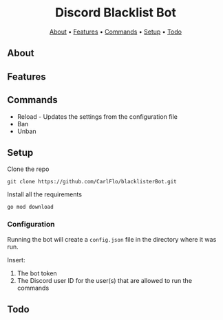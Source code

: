 <h1 align="center">
  Discord Blacklist Bot
</h1>

<p align="center">
  <a href="#about">About</a>
  •
  <a href="#features">Features</a>
  •
  <a href="#commands">Commands</a>
  •
  <a href="#setup">Setup</a>
  •
  <a href="#todo">Todo</a>
</p>

## About


## Features

## Commands

* Reload - Updates the settings from the configuration file
* Ban
* Unban

## Setup

Clone the repo

```
git clone https://github.com/CarlFlo/blacklisterBot.git
```

Install all the requirements

```
go mod download
```

### Configuration

Running the bot will create a `config.json` file in the directory where it was run.

Insert:
1. The bot token
2. The Discord user ID for the user(s) that are allowed to run the commands 

## Todo